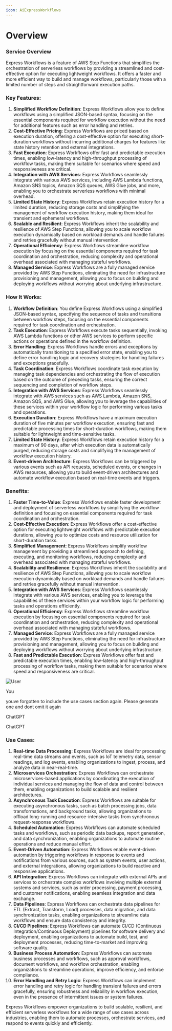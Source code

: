 ```yaml
---
icon: AiExpressWorkflows
---
```

# Overview

### Service Overview

Express Workflows is a feature of AWS Step Functions that simplifies the orchestration of serverless workflows by providing a streamlined and cost-effective option for executing lightweight workflows. It offers a faster and more efficient way to build and manage workflows, particularly those with a limited number of steps and straightforward execution paths.

### Key Features:

1. **Simplified Workflow Definition**: Express Workflows allow you to define workflows using a simplified JSON-based syntax, focusing on the essential components required for workflow execution without the need for additional features such as error handling and retries.
2. **Cost-Effective Pricing**: Express Workflows are priced based on execution duration, offering a cost-effective option for executing short-duration workflows without incurring additional charges for features like state history retention and external integrations.
3. **Fast Execution**: Express Workflows offer fast and predictable execution times, enabling low-latency and high-throughput processing of workflow tasks, making them suitable for scenarios where speed and responsiveness are critical.
4. **Integration with AWS Services**: Express Workflows seamlessly integrate with various AWS services, including AWS Lambda functions, Amazon SNS topics, Amazon SQS queues, AWS Glue jobs, and more, enabling you to orchestrate serverless workflows with minimal overhead.
5. **Limited State History**: Express Workflows retain execution history for a limited duration, reducing storage costs and simplifying the management of workflow execution history, making them ideal for transient and ephemeral workflows.
6. **Scalable and Resilient**: Express Workflows inherit the scalability and resilience of AWS Step Functions, allowing you to scale workflow execution dynamically based on workload demands and handle failures and retries gracefully without manual intervention.
7. **Operational Efficiency**: Express Workflows streamline workflow execution by focusing on the essential components required for task coordination and orchestration, reducing complexity and operational overhead associated with managing stateful workflows.
8. **Managed Service**: Express Workflows are a fully managed service provided by AWS Step Functions, eliminating the need for infrastructure provisioning and management, allowing you to focus on building and deploying workflows without worrying about underlying infrastructure.

### How It Works:

1. **Workflow Definition**: You define Express Workflows using a simplified JSON-based syntax, specifying the sequence of tasks and transitions between workflow steps, focusing on the essential components required for task coordination and orchestration.
2. **Task Execution**: Express Workflows execute tasks sequentially, invoking AWS Lambda functions or other AWS services to perform specific actions or operations defined in the workflow definition.
3. **Error Handling**: Express Workflows handle errors and exceptions by automatically transitioning to a specified error state, enabling you to define error handling logic and recovery strategies for handling failures and exceptions gracefully.
4. **Task Coordination**: Express Workflows coordinate task execution by managing task dependencies and orchestrating the flow of execution based on the outcome of preceding tasks, ensuring the correct sequencing and completion of workflow steps.
5. **Integration with AWS Services**: Express Workflows seamlessly integrate with AWS services such as AWS Lambda, Amazon SNS, Amazon SQS, and AWS Glue, allowing you to leverage the capabilities of these services within your workflow logic for performing various tasks and operations.
6. **Execution Duration**: Express Workflows have a maximum execution duration of five minutes per workflow execution, ensuring fast and predictable processing times for short-duration workflows, making them suitable for lightweight and time-sensitive tasks.
7. **Limited State History**: Express Workflows retain execution history for a maximum of 90 days, after which execution data is automatically purged, reducing storage costs and simplifying the management of workflow execution history.
8. **Event-driven Architecture**: Express Workflows can be triggered by various events such as API requests, scheduled events, or changes in AWS resources, allowing you to build event-driven architectures and automate workflow execution based on real-time events and triggers.

### Benefits:

1. **Faster Time-to-Value**: Express Workflows enable faster development and deployment of serverless workflows by simplifying the workflow definition and focusing on essential components required for task coordination and orchestration.
2. **Cost-Effective Execution**: Express Workflows offer a cost-effective option for executing lightweight workflows with predictable execution durations, allowing you to optimize costs and resource utilization for short-duration tasks.
3. **Simplified Management**: Express Workflows simplify workflow management by providing a streamlined approach to defining, executing, and monitoring workflows, reducing complexity and overhead associated with managing stateful workflows.
4. **Scalability and Resilience**: Express Workflows inherit the scalability and resilience of AWS Step Functions, allowing you to scale workflow execution dynamically based on workload demands and handle failures and retries gracefully without manual intervention.
5. **Integration with AWS Services**: Express Workflows seamlessly integrate with various AWS services, enabling you to leverage the capabilities of these services within your workflow logic for performing tasks and operations efficiently.
6. **Operational Efficiency**: Express Workflows streamline workflow execution by focusing on essential components required for task coordination and orchestration, reducing complexity and operational overhead associated with managing stateful workflows.
7. **Managed Service**: Express Workflows are a fully managed service provided by AWS Step Functions, eliminating the need for infrastructure provisioning and management, allowing you to focus on building and deploying workflows without worrying about underlying infrastructure.
8. **Fast and Predictable Execution**: Express Workflows offer fast and predictable execution times, enabling low-latency and high-throughput processing of workflow tasks, making them suitable for scenarios where speed and responsiveness are critical.

![User](https://lh3.googleusercontent.com/a/AGNmyxbMU7707KpfK2X-XScTFHPKXp3GVz2sw0nNzF6Ppw=s96-c)

You

youve forgotten to include the use cases section again. Please generate one and dont omit it again

ChatGPT

ChatGPT

### Use Cases:

1. **Real-time Data Processing**: Express Workflows are ideal for processing real-time data streams and events, such as IoT telemetry data, sensor readings, and log events, enabling organizations to ingest, process, and analyze data in near-real-time.
2. **Microservices Orchestration**: Express Workflows can orchestrate microservices-based applications by coordinating the execution of individual services and managing the flow of data and control between them, enabling organizations to build scalable and resilient architectures.
3. **Asynchronous Task Execution**: Express Workflows are suitable for executing asynchronous tasks, such as batch processing jobs, data transformations, and background tasks, allowing organizations to offload long-running and resource-intensive tasks from synchronous request-response workflows.
4. **Scheduled Automation**: Express Workflows can automate scheduled tasks and workflows, such as periodic data backups, report generation, and data synchronization, enabling organizations to automate routine operations and reduce manual effort.
5. **Event-Driven Automation**: Express Workflows enable event-driven automation by triggering workflows in response to events and notifications from various sources, such as system events, user actions, and external integrations, allowing organizations to build reactive and responsive applications.
6. **API Integration**: Express Workflows can integrate with external APIs and services to orchestrate complex workflows involving multiple external systems and services, such as order processing, payment processing, and customer notifications, enabling seamless integration and data exchange.
7. **Data Pipelines**: Express Workflows can orchestrate data pipelines for ETL (Extract, Transform, Load) processes, data migration, and data synchronization tasks, enabling organizations to streamline data workflows and ensure data consistency and integrity.
8. **CI/CD Pipelines**: Express Workflows can automate CI/CD (Continuous Integration/Continuous Deployment) pipelines for software delivery and deployment, enabling organizations to automate build, test, and deployment processes, reducing time-to-market and improving software quality.
9. **Business Process Automation**: Express Workflows can automate business processes and workflows, such as approval workflows, document workflows, and workflow orchestration, enabling organizations to streamline operations, improve efficiency, and enforce compliance.
10. **Error Handling and Retry Logic**: Express Workflows can implement error handling and retry logic for handling transient failures and errors gracefully, ensuring robustness and reliability in workflow execution, even in the presence of intermittent issues or system failures.

Express Workflows empower organizations to build scalable, resilient, and efficient serverless workflows for a wide range of use cases across industries, enabling them to automate processes, orchestrate services, and respond to events quickly and efficiently.
